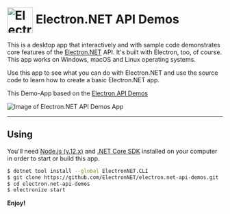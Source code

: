 # <img src="https://cloud.githubusercontent.com/assets/378023/15172388/b2b81950-1790-11e6-9a7c-ccc39912bb3a.png" width="60px" align="center" alt="Electron.NET API Demos icon"> Electron.NET API Demos  
  
This is a desktop app that interactively and with sample code demonstrates core features of the [Electron.NET](https://github.com/ElectronNET/Electron.NET) API. It's built with Electron, too, of course. This app works on Windows, macOS and Linux operating systems.  
  
Use this app to see what you can do with Electron.NET and use the source code to learn how to create a basic Electron.NET app.  
  
This Demo-App based on the [Electron API Demos](https://github.com/electron/electron-api-demos)  

![Image of Electron.NET API Demos App](https://github.com/ElectronNET/electron.net-api-demos/raw/master/screenshot.jpg)

---  
  
## Using
  
You'll need [Node.js (v.12.x)](https://nodejs.org) and [.NET Core SDK](https://www.microsoft.com/net/download/core) installed on your computer in order to start or build this app.

```bash
$ dotnet tool install --global ElectronNET.CLI
$ git clone https://github.com/ElectronNET/electron.net-api-demos.git
$ cd electron.net-api-demos
$ electronize start
```  

**Enjoy!**
